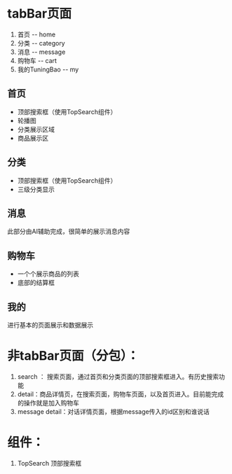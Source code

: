# tabBar页面

1. 首页 -- home
2. 分类 -- category
3. 消息 -- message
4. 购物车 -- cart
5. 我的TuningBao -- my



## 首页

- 顶部搜索框（使用TopSearch组件）
- 轮播图
- 分类展示区域
- 商品展示区



## 分类

- 顶部搜索框（使用TopSearch组件）
- 三级分类显示


## 消息

此部分由AI辅助完成，很简单的展示消息内容

## 购物车

 - 一个个展示商品的列表
 - 底部的结算框

## 我的

进行基本的页面展示和数据展示

# 非tabBar页面（分包）：

1. search ： 搜索页面，通过首页和分类页面的顶部搜索框进入。有历史搜索功能
1. detail：商品详情页，在搜索页面，购物车页面，以及首页进入。目前能完成的操作就是加入购物车
1. message detail：对话详情页面，根据message传入的id区别和谁说话



# 组件：

1. TopSearch 顶部搜索框

